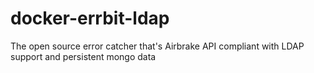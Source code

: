 # docker-errbit-ldap
The open source error catcher that's Airbrake API compliant with LDAP support and persistent mongo data
